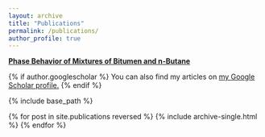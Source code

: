```yaml
---
layout: archive
title: "Publications"
permalink: /publications/
author_profile: true
---
```


<b><a href="https://pubs.acs.org/doi/10.1021/acs.energyfuels.9b02113/">Phase Behavior of Mixtures of Bitumen and n-Butane</a></b>



{% if author.googlescholar %}
  You can also find my articles on <u><a href="{{author.googlescholar}}">my Google Scholar profile</a>.</u>
{% endif %}

{% include base_path %}

{% for post in site.publications reversed %}
  {% include archive-single.html %}
{% endfor %}
